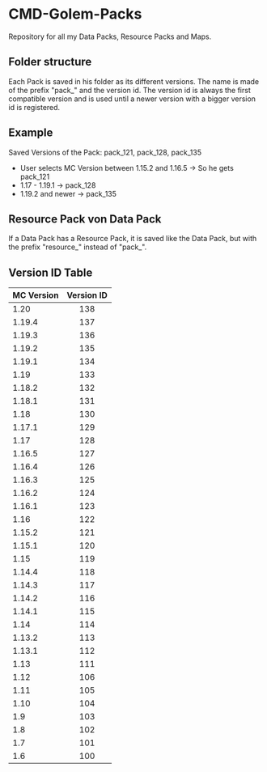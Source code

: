 # CMD-Golem-Packs

Repository for all my Data Packs, Resource Packs and Maps.

## Folder structure
Each Pack is saved in his folder as its different versions. The name is made of the prefix "pack_" and the version id.
The version id is always the first compatible version and is used until a newer version with a bigger version id is registered.

## Example
Saved Versions of the Pack: pack_121, pack_128, pack_135
 - User selects MC Version between 1.15.2 and 1.16.5 -> So he gets pack_121
 - 1.17 - 1.19.1 -> pack_128
 - 1.19.2 and newer -> pack_135

## Resource Pack von Data Pack
If a Data Pack has a Resource Pack, it is saved like the Data Pack, but with the prefix "resource_" instead of "pack_".

## Version ID Table
| MC Version | Version ID |
| ------------- |:-------------:|
| 1.20   | 138 |
| 1.19.4 | 137 |
| 1.19.3 | 136 |
| 1.19.2 | 135 |
| 1.19.1 | 134 |
| 1.19   | 133 |
| 1.18.2 | 132 |
| 1.18.1 | 131 |
| 1.18   | 130 |
| 1.17.1 | 129 |
| 1.17   | 128 |
| 1.16.5 | 127 |
| 1.16.4 | 126 |
| 1.16.3 | 125 |
| 1.16.2 | 124 |
| 1.16.1 | 123 |
| 1.16   | 122 |
| 1.15.2 | 121 |
| 1.15.1 | 120 |
| 1.15   | 119 |
| 1.14.4 | 118 |
| 1.14.3 | 117 |
| 1.14.2 | 116 |
| 1.14.1 | 115 |
| 1.14   | 114 |
| 1.13.2 | 113 |
| 1.13.1 | 112 |
| 1.13   | 111 |
| 1.12   | 106 |
| 1.11   | 105 |
| 1.10   | 104 |
| 1.9    | 103 |
| 1.8    | 102 |
| 1.7    | 101 |
| 1.6    | 100 |